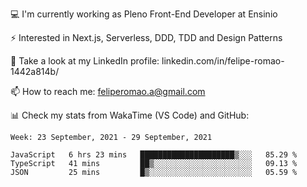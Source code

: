 💻 I'm currently working as Pleno Front-End Developer at Ensinio

⚡ Interested in Next.js, Serverless, DDD, TDD and Design Patterns

👥 Take a look at my LinkedIn profile: linkedin.com/in/felipe-romao-1442a814b/

📫 How to reach me: feliperomao.a@gmail.com

📊 Check my stats from WakaTime (VS Code) and GitHub:

<!--START_SECTION:waka-->
```text
Week: 23 September, 2021 - 29 September, 2021

JavaScript   6 hrs 23 mins   █████████████████████▒░░░   85.29 % 
TypeScript   41 mins         ██▒░░░░░░░░░░░░░░░░░░░░░░   09.13 % 
JSON         25 mins         █▒░░░░░░░░░░░░░░░░░░░░░░░   05.59 % 
```
<!--END_SECTION:waka-->
